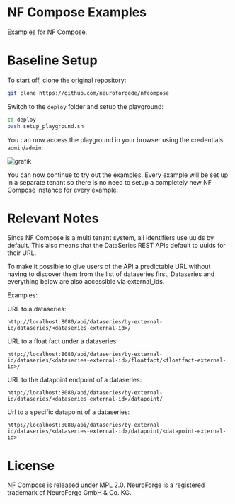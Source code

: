 # NF Compose Examples

Examples for NF Compose.

# Baseline Setup

To start off, clone the original repository:

```bash
git clone https://github.com/neuroforgede/nfcompose
```

Switch to the `deploy` folder and setup the playground:

```bash
cd deploy
bash setup_playground.sh
```

You can now access the playground in your browser using the credentials `admin`/`admin`:

![grafik](https://github.com/neuroforgede/nfcompose/assets/719760/d4af576b-bf94-446c-8432-bb35f20aac02)

You can now continue to try out the examples. Every example will be set up in a separate tenant so there is no
need to setup a completely new NF Compose instance for every example.

# Relevant Notes

Since NF Compose is a multi tenant system, all identifiers use uuids by default.
This also means that the DataSeries REST APIs default to uuids for their URL.

To make it possible to give users of the API a predictable URL without having
to discover them from the list of dataseries first, Dataseries and everything 
below are also accessible via external_ids.

Examples:

URL to a dataseries:
```
http://localhost:8080/api/dataseries/by-external-id/dataseries/<dataseries-external-id>/
```

URL to a float fact under a dataseries:
```
http://localhost:8080/api/dataseries/by-external-id/dataseries/<dataseries-external-id>/floatfact/<floatfact-external-id>/
```

URL to the datapoint endpoint of a dataseries:
```
http://localhost:8080/api/dataseries/by-external-id/dataseries/<dataseries-external-id>/datapoint/
```

Url to a specific datapoint of a dataseries:
```
http://localhost:8080/api/dataseries/by-external-id/dataseries/<dataseries-external-id>/datapoint/<datapoint-external-id>
```

# License

NF Compose is released under MPL 2.0. NeuroForge is a registered trademark of NeuroForge GmbH & Co. KG.
